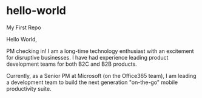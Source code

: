 # hello-world
My First Repo

Hello World,

PM checking in! I am a long-time technology enthusiast with an excitement for disruptive businesses. I have had experience leading product development teams for both B2C and B2B products. 

Currently, as a Senior PM at Microsoft (on the Office365 team), I am leading a development team to build the next generation "on-the-go" mobile productivity suite. 
